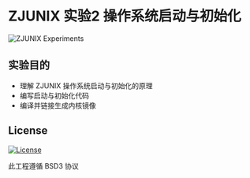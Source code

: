 # ZJUNIX 实验2 操作系统启动与初始化

![ZJUNIX Experiments](https://img.shields.io/badge/ZJUNIX-Experiment2-blue.svg)

## 实验目的

- 理解 ZJUNIX 操作系统启动与初始化的原理
- 编写启动与初始化代码
- 编译并链接生成内核镜像

## License

[![License](https://img.shields.io/badge/License-BSD%203--Clause-blue.svg)](./LICENSE)

此工程遵循 BSD3 协议